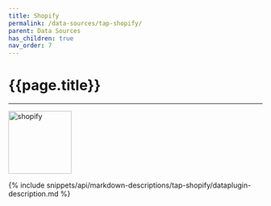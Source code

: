 ```yaml
---
title: Shopify
permalink: /data-sources/tap-shopify/
parent: Data Sources
has_children: true
nav_order: 7
---
```


# {{page.title}}

---

<img src="{{site.baseurl}}/assets/data_source_images/tap-shopify.png" width="125" alt="shopify">

{% include snippets/api/markdown-descriptions/tap-shopify/dataplugin-description.md %}
